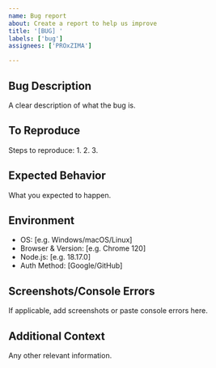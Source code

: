 ```yaml
---
name: Bug report
about: Create a report to help us improve
title: '[BUG] '
labels: ['bug']
assignees: ['PROxZIMA']

---
```


## Bug Description
A clear description of what the bug is.

## To Reproduce
Steps to reproduce:
1. 
2. 
3. 

## Expected Behavior
What you expected to happen.

## Environment
- OS: [e.g. Windows/macOS/Linux]
- Browser & Version: [e.g. Chrome 120]
- Node.js: [e.g. 18.17.0]
- Auth Method: [Google/GitHub]

## Screenshots/Console Errors
If applicable, add screenshots or paste console errors here.

## Additional Context
Any other relevant information.